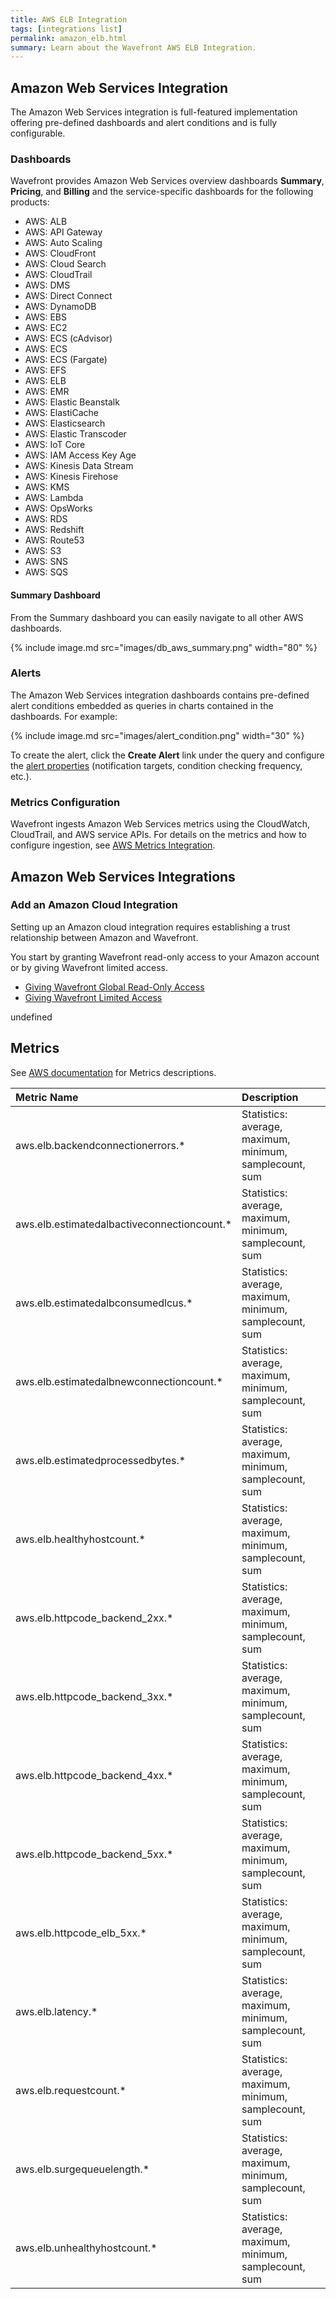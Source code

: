 ```yaml
---
title: AWS ELB Integration
tags: [integrations list]
permalink: amazon_elb.html
summary: Learn about the Wavefront AWS ELB Integration.
---
```

## Amazon Web Services Integration

The Amazon Web Services integration is full-featured implementation offering pre-defined dashboards and alert conditions and is fully configurable.

### Dashboards

Wavefront provides Amazon Web Services overview dashboards **Summary**, **Pricing**, and **Billing** and the service-specific dashboards for the following products:

- AWS: ALB
- AWS: API Gateway
- AWS: Auto Scaling
- AWS: CloudFront
- AWS: Cloud Search
- AWS: CloudTrail
- AWS: DMS
- AWS: Direct Connect
- AWS: DynamoDB
- AWS: EBS
- AWS: EC2
- AWS: ECS (cAdvisor)
- AWS: ECS
- AWS: ECS (Fargate)
- AWS: EFS
- AWS: ELB
- AWS: EMR
- AWS: Elastic Beanstalk
- AWS: ElastiCache
- AWS: Elasticsearch
- AWS: Elastic Transcoder
- AWS: IoT Core
- AWS: IAM Access Key Age
- AWS: Kinesis Data Stream
- AWS: Kinesis Firehose
- AWS: KMS
- AWS: Lambda
- AWS: OpsWorks
- AWS: RDS
- AWS: Redshift
- AWS: Route53
- AWS: S3
- AWS: SNS
- AWS: SQS

#### Summary Dashboard

<p>From the Summary dashboard you can easily navigate to all other AWS dashboards.</p>

{% include image.md src="images/db_aws_summary.png" width="80" %}

### Alerts

The Amazon Web Services integration dashboards contains pre-defined alert conditions embedded as queries in charts contained in the dashboards. For example:

{% include image.md src="images/alert_condition.png" width="30" %}

To create the alert, click the **Create Alert** link under the query and configure the [alert properties](https://docs.wavefront.com/alerts_manage.html) (notification targets, condition checking frequency, etc.).

### Metrics Configuration

Wavefront ingests Amazon Web Services metrics using the CloudWatch, CloudTrail, and AWS service APIs. For details on the metrics and how to configure ingestion, see [AWS Metrics Integration](https://docs.wavefront.com/integrations_aws_metrics.html).

## Amazon Web Services Integrations



### Add an Amazon Cloud Integration

Setting up an Amazon cloud integration requires establishing a trust relationship between Amazon and Wavefront.

You start by granting Wavefront read-only access to your Amazon account or by giving Wavefront limited access.

* [Giving Wavefront Global Read-Only Access](https://docs.wavefront.com/integrations_aws_overview.html#give-wavefront-read-only-access-to-your-amazon-account-and-get-the-role-arn)
* [Giving Wavefront Limited Access](https://docs.wavefront.com/integrations_aws_overview.html#giving-wavefront-limited-access)





undefined






## Metrics

See [AWS documentation](https://docs.aws.amazon.com/AmazonCloudWatch/latest/monitoring/aws-services-cloudwatch-metrics.html) for Metrics descriptions.  

|Metric Name|Description|
| :--- | :--- |
|aws.elb.backendconnectionerrors.*|Statistics: average, maximum, minimum, samplecount, sum|
|aws.elb.estimatedalbactiveconnectioncount.*|Statistics: average, maximum, minimum, samplecount, sum|
|aws.elb.estimatedalbconsumedlcus.*|Statistics: average, maximum, minimum, samplecount, sum|
|aws.elb.estimatedalbnewconnectioncount.*|Statistics: average, maximum, minimum, samplecount, sum|
|aws.elb.estimatedprocessedbytes.*|Statistics: average, maximum, minimum, samplecount, sum|
|aws.elb.healthyhostcount.*|Statistics: average, maximum, minimum, samplecount, sum|
|aws.elb.httpcode_backend_2xx.*|Statistics: average, maximum, minimum, samplecount, sum|
|aws.elb.httpcode_backend_3xx.*|Statistics: average, maximum, minimum, samplecount, sum|
|aws.elb.httpcode_backend_4xx.*|Statistics: average, maximum, minimum, samplecount, sum|
|aws.elb.httpcode_backend_5xx.*|Statistics: average, maximum, minimum, samplecount, sum|
|aws.elb.httpcode_elb_5xx.*|Statistics: average, maximum, minimum, samplecount, sum|
|aws.elb.latency.*|Statistics: average, maximum, minimum, samplecount, sum|
|aws.elb.requestcount.*|Statistics: average, maximum, minimum, samplecount, sum|
|aws.elb.surgequeuelength.*|Statistics: average, maximum, minimum, samplecount, sum|
|aws.elb.unhealthyhostcount.*|Statistics: average, maximum, minimum, samplecount, sum|

